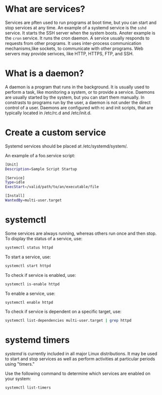 <h1>What are services?</h1>
Services are pften used to run programs at boot time, but you can start and stop services at any time. An example of a systemd service is the <code>sshd</code> service. It starts the SSH server when the system boots. Anoter example is the <code>cron</code> service. It runs the cron daemon. A service usually responds to requests from other programs. It uses inter-process communication mechanisms,like sockets, to communicate with other programs. Web servers may provide serivces, like HTTP, HTTPS, FTP, and SSH.

<h1>What is a daemon?</h1>
A daemon is a program that runs in the background. It is usually used to perform a task, like monitoring a system, or to provide a service. Daemons are usually started by the system, but you can start them manually. In constrasts to programs run by the user, a daemon is not under the direct control of a user. Daemons are configured with rc and init scripts, that are typically located in /etc/rc.d and /etc/init.d.

<h1>Create a custom service</h1>

Systemd services should be placed at /etc/systemd/system/.

An example of a foo.service script:

```bash
[Unit]
Description=Sample Script Startup

[Service]
Type=idle
ExecStart=/valid/path/to/an/executable/file

[Install]
WantedBy=multi-user.target
```

<h1>systemctl</h1>

Some services are always running, whereas others run once and then stop. To display the status of a service, use:

```bash
systemctl status httpd
```

To start a service, use:

```bash
systemctl start httpd
```

To check if service is enabled, use:

```bash
systemctl is-enable httpd
```

To enable a service, use:

```bash
systemctl enable httpd
```

To check if service is dependent on a specific target, use:

```bash
systemctl list-dependencies multi-user.target | grep httpd
```

<h1>systemd timers</h1>
<i>systemd</i> is currently included in all major Linux distributions. It may be used to start and stop services as well as perform activities at particular periods using "timers."

Use the following command to determine which services are enabled on your system: 

```bash
systemctl list-timers
```
